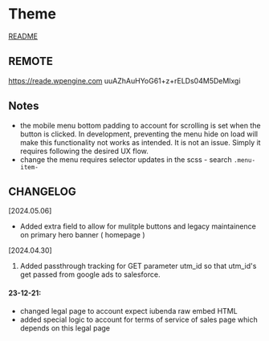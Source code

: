 # Theme
[README](../../../README.md)


## REMOTE
https://reade.wpengine.com
uuAZhAuHYoG61+z+rELDs04M5DeMlxgi


## Notes
- the mobile menu bottom padding to account for scrolling is set when the button is clicked. In development, preventing the menu hide on load will make this functionality not works as intended. It is not an issue. Simply it requires following the desired UX flow.
- change the menu requires selector updates in the scss - search `.menu-item-`


## CHANGELOG
[2024.05.06]
- Added extra field to allow for mulitple buttons and legacy maintainence on primary hero banner ( homepage )

[2024.04.30]
1. Added passthrough tracking for GET parameter utm_id so that utm_id's get passed from google ads to salesforce.

#### 23-12-21:
- changed legal page to account expect iubenda raw embed HTML
- added special logic to account for terms of service of sales page which depends on this legal page


